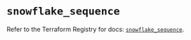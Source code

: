 # `snowflake_sequence`

Refer to the Terraform Registry for docs: [`snowflake_sequence`](https://registry.terraform.io/providers/snowflake-labs/snowflake/0.86.0/docs/resources/sequence).
